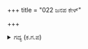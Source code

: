 +++
title = "022 ಜನಪ ಕೇಳ್"

+++

<details><summary>ಗದ್ಯ (ಕ.ಗ.ಪ) </summary>

22. ದೊರೆಯೆ, ಕೇಳು ಅನಂತರ ದೇವತೆಗಳಿಗೆ ಸಂಕಟ ನೀಡುತ್ತಿದ್ದ ಕಿಮ್ಮೀರನೆಂಬ ದಾನವನನ್ನು ಕೊಂದು ಅವರು ಅರಣ್ಯವನ್ನು ಹೊಕ್ಕರು ಎಂದು ವಿದುರ ಹೇಳಿದ. ಅದಕ್ಕೆ ಧೃತರಾಷ್ಟ್ರನು - 'ಕಿಮ್ಮೀರನೆಂಬವನು ರಾಕ್ಷಸನೆ ? ಅವನನ್ನು ಕೊಂದವನು ಭೀಮನೋ, ಅರ್ಜುನನೋ, ಧರ್ಮಜನೋ - ವಿವರವಾಗಿ ಹೇಳೆಂದು ಕೇಳಿದ.
</details>
